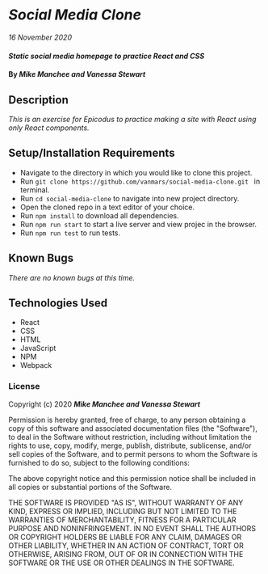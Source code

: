 # _Social Media Clone_

_16 November 2020_

#### _Static social media homepage to practice React and CSS_

#### By _**Mike Manchee and Vanessa Stewart**_

## Description

_This is an exercise for Epicodus to practice making a site with React using only React components._

## Setup/Installation Requirements

* Navigate to the directory in which you would like to clone this project.
* Run `git clone https://github.com/vanmars/social-media-clone.git ` in terminal.
* Run `cd social-media-clone` to navigate into new project directory.
* Open the cloned repo in a text editor of your choice.
* Run `npm install` to download all dependencies.
* Run `npm run start` to start a live server and view projec in the browser.
* Run `npm run test` to run tests.

## Known Bugs

_There are no known bugs at this time._

## Technologies Used

* React
* CSS
* HTML
* JavaScript
* NPM
* Webpack

### License

Copyright (c) 2020 **_Mike Manchee and Vanessa Stewart_**

Permission is hereby granted, free of charge, to any person obtaining a copy of this software and associated documentation files (the "Software"), to deal in the Software without restriction, including without limitation the rights to use, copy, modify, merge, publish, distribute, sublicense, and/or sell copies of the Software, and to permit persons to whom the Software is furnished to do so, subject to the following conditions:

The above copyright notice and this permission notice shall be included in all copies or substantial portions of the Software.

THE SOFTWARE IS PROVIDED "AS IS", WITHOUT WARRANTY OF ANY KIND, EXPRESS OR IMPLIED, INCLUDING BUT NOT LIMITED TO THE WARRANTIES OF MERCHANTABILITY, FITNESS FOR A PARTICULAR PURPOSE AND NONINFRINGEMENT. IN NO EVENT SHALL THE AUTHORS OR COPYRIGHT HOLDERS BE LIABLE FOR ANY CLAIM, DAMAGES OR OTHER LIABILITY, WHETHER IN AN ACTION OF CONTRACT, TORT OR OTHERWISE, ARISING FROM, OUT OF OR IN CONNECTION WITH THE SOFTWARE OR THE USE OR OTHER DEALINGS IN THE SOFTWARE.
